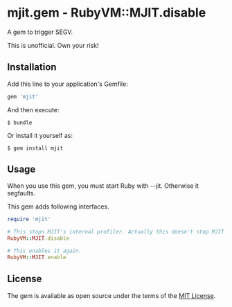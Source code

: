 # mjit.gem - RubyVM::MJIT.disable

A gem to trigger SEGV.

This is unofficial. Own your risk!

## Installation

Add this line to your application's Gemfile:

```ruby
gem 'mjit'
```

And then execute:

    $ bundle

Or install it yourself as:

    $ gem install mjit

## Usage

When you use this gem, you must start Ruby with --jit. Otherwise it segfaults.

This gem adds following interfaces.

```rb
require 'mjit'

# This stops MJIT's internal profiler. Actually this doesn't stop MJIT compilation.
RubyVM::MJIT.disable

# This enables it again.
RubyVM::MJIT.enable
```

## License

The gem is available as open source under the terms of the [MIT License](https://opensource.org/licenses/MIT).
